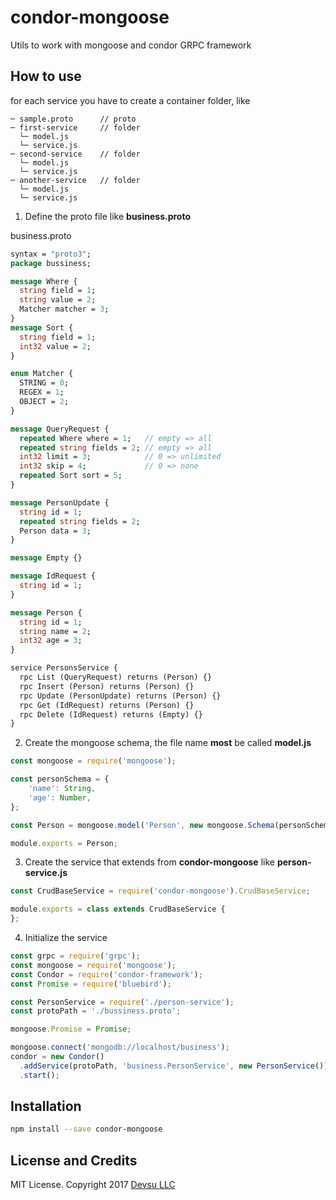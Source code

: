 # condor-mongoose
Utils to work with mongoose and condor GRPC framework

## How to use
for each service you have to create a container folder, like
```
─ sample.proto      // proto
─ first-service     // folder
  └─ model.js
  └─ service.js
─ second-service    // folder
  └─ model.js
  └─ service.js
─ another-service   // folder
  └─ model.js
  └─ service.js
```

1. Define the proto file like **business.proto**

business.proto
```proto
syntax = "proto3";
package bussiness;

message Where {
  string field = 1;
  string value = 2;
  Matcher matcher = 3;
}
message Sort {
  string field = 1;
  int32 value = 2;
}

enum Matcher {
  STRING = 0;
  REGEX = 1;
  OBJECT = 2;
}

message QueryRequest {
  repeated Where where = 1;   // empty => all
  repeated string fields = 2; // empty => all
  int32 limit = 3;            // 0 => unlimited
  int32 skip = 4;             // 0 => none
  repeated Sort sort = 5;
}

message PersonUpdate {
  string id = 1;
  repeated string fields = 2;
  Person data = 3;
}

message Empty {}

message IdRequest {
  string id = 1;
}

message Person {
  string id = 1;
  string name = 2;
  int32 age = 3;
}

service PersonsService {
  rpc List (QueryRequest) returns (Person) {}
  rpc Insert (Person) returns (Person) {}
  rpc Update (PersonUpdate) returns (Person) {}
  rpc Get (IdRequest) returns (Person) {}
  rpc Delete (IdRequest) returns (Empty) {}
}
```
2. Create the mongoose schema, the file name **most** be called **model.js**
```js
const mongoose = require('mongoose');

const personSchema = {
    'name': String,
    'age': Number,
};

const Person = mongoose.model('Person', new mongoose.Schema(personSchema));

module.exports = Person;
```

3. Create the service that extends from **condor-mongoose** like **person-service.js**
```js
const CrudBaseService = require('condor-mongoose').CrudBaseService;

module.exports = class extends CrudBaseService {
};
```

4. Initialize the service
```js
const grpc = require('grpc');
const mongoose = require('mongoose');
const Condor = require('condor-framework');
const Promise = require('bluebird');

const PersonService = require('./person-service');
const protoPath = './bussiness.proto';

mongoose.Promise = Promise;

mongoose.connect('mongodb://localhost/business');
condor = new Condor()
  .addService(protoPath, 'business.PersonService', new PersonService())
  .start();
```

## Installation
```bash
npm install --save condor-mongoose
```

## License and Credits

MIT License. Copyright 2017 [Devsu LLC](https://devsu.com)
